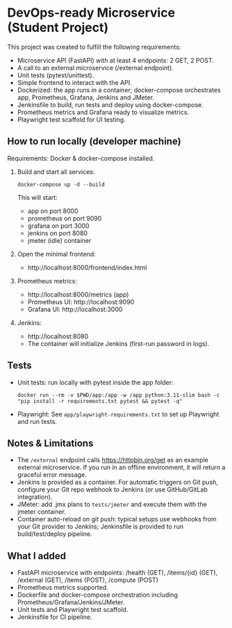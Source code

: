
# DevOps-ready Microservice (Student Project)

This project was created to fulfill the following requirements:
- Microservice API (FastAPI) with at least 4 endpoints: 2 GET, 2 POST.
- A call to an external microservice (/external endpoint).
- Unit tests (pytest/unittest).
- Simple frontend to interact with the API.
- Dockerized: the app runs in a container; docker-compose orchestrates app, Prometheus, Grafana, Jenkins and JMeter.
- Jenkinsfile to build, run tests and deploy using docker-compose.
- Prometheus metrics and Grafana ready to visualize metrics.
- Playwright test scaffold for UI testing.

## How to run locally (developer machine)

Requirements: Docker & docker-compose installed.

1. Build and start all services:
   ```
   docker-compose up -d --build
   ```
   This will start:
   - app on port 8000
   - prometheus on port 9090
   - grafana on port 3000
   - jenkins on port 8080
   - jmeter (idle) container

2. Open the minimal frontend:
   - http://localhost:8000/frontend/index.html

3. Prometheus metrics:
   - http://localhost:8000/metrics (app)
   - Prometheus UI: http://localhost:9090
   - Grafana UI: http://localhost:3000

4. Jenkins:
   - http://localhost:8080
   - The container will initialize Jenkins (first-run password in logs).

## Tests
- Unit tests: run locally with pytest inside the app folder:
  ```
  docker run --rm -v $PWD/app:/app -w /app python:3.11-slim bash -c "pip install -r requirements.txt pytest && pytest -q"
  ```
- Playwright: See `app/playwright-requirements.txt` to set up Playwright and run tests.

## Notes & Limitations
- The `/external` endpoint calls https://httpbin.org/get as an example external microservice. If you run in an offline environment, it will return a graceful error message.
- Jenkins is provided as a container. For automatic triggers on Git push, configure your Git repo webhook to Jenkins (or use GitHub/GitLab integration).
- JMeter: add .jmx plans to `tests/jmeter` and execute them with the jmeter container.
- Container auto-reload on git push: typical setups use webhooks from your Git provider to Jenkins; Jenkinsfile is provided to run build/test/deploy pipeline.

## What I added
- FastAPI microservice with endpoints: /health (GET), /items/{id} (GET), /external (GET), /items (POST), /compute (POST)
- Prometheus metrics supported.
- Dockerfile and docker-compose orchestration including Prometheus/Grafana/Jenkins/JMeter.
- Unit tests and Playwright test scaffold.
- Jenkinsfile for CI pipeline.
